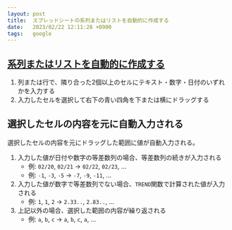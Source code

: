 ```yaml
---
layout: post
title:  スプレッドシートの系列またはリストを自動的に作成する
date:   2023/02/22 12:11:28 +0900
tags:   google
---
```


## [系列またはリストを自動的に作成する](https://support.google.com/docs/answer/75509?hl=ja)

1.  列または行で、隣り合った2個以上のセルにテキスト・数字・日付のいずれかを入力する
2.  入力したセルを選択して右下の青い四角を下または横にドラッグする

## 選択したセルの内容を元に自動入力される

選択したセルの内容を元にドラッグした範囲に値が自動入力される。

1.  入力した値が日付や数字の等差数列の場合、等差数列の続きが入力される
    -   例: `02/20`, `02/21` → `02/22`, `02/23`, ...
    -   例: `-1`, `-3`, `-5` → `-7`, `-9`, `-11`, ...
2.  入力した値が数字で等差数列でない場合、`TREND`関数で計算された値が入力される
    -   例: `1`, `1`, `2` → `2.33..`, `2.83..`, ...
3.  上記以外の場合、選択した範囲の内容が繰り返される
    -   例: `a`, `b`, `c` → `a`, `b`, `c`, `a`, ...

